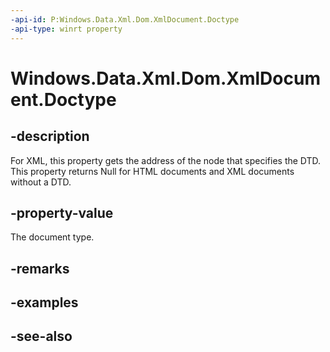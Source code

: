 ```yaml
---
-api-id: P:Windows.Data.Xml.Dom.XmlDocument.Doctype
-api-type: winrt property
---
```


<!-- Property syntax
public Windows.Data.Xml.Dom.XmlDocumentType Doctype { get; }
-->

# Windows.Data.Xml.Dom.XmlDocument.Doctype

## -description
For XML, this property gets the address of the node that specifies the DTD. This property returns Null for HTML documents and XML documents without a DTD.

## -property-value
The document type.

## -remarks

## -examples

## -see-also
